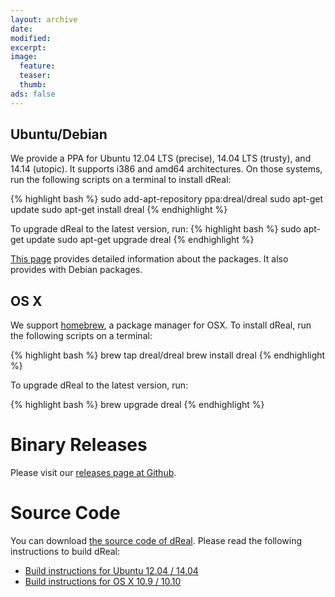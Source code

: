 ```yaml
---
layout: archive
date:
modified:
excerpt:
image:
  feature:
  teaser:
  thumb:
ads: false
---
```


Ubuntu/Debian
-------------

We provide a PPA for Ubuntu 12.04 LTS (precise), 14.04 LTS (trusty), and 14.14 (utopic).
It supports i386 and amd64 architectures. On those systems, run the following scripts on a terminal to install dReal:

{% highlight bash %}
sudo add-apt-repository ppa:dreal/dreal
sudo apt-get update
sudo apt-get install dreal
{% endhighlight %}

To upgrade dReal to the latest version, run:
{% highlight bash %}
sudo apt-get update
sudo apt-get upgrade dreal
{% endhighlight %}

[This page](https://launchpad.net/~leanprover/+archive/ubuntu/lean/+packages) provides detailed information
about the packages. It also provides with Debian packages.


OS X
----

We support [homebrew][homebrew], a package manager for OSX. To install
dReal, run the following scripts on a terminal:

{% highlight bash %}
brew tap dreal/dreal
brew install dreal
{% endhighlight %}


To upgrade dReal to the latest version, run:

{% highlight bash %}
brew upgrade dreal
{% endhighlight %}

[homebrew]: http://brew.sh/


Binary Releases
===============

Please visit our [releases page at Github](https://github.com/dreal/dreal/releases).


Source Code
===========

You can download
[the source code of dReal](http://github.com/dreal/dreal/archive/master.zip).
Please read the following instructions to build dReal:

 - [Build instructions for Ubuntu 12.04 / 14.04](https://github.com/dreal/dreal/blob/master/doc/ubuntu-gcc.md)
 - [Build instructions for OS X 10.9 / 10.10](https://github.com/dreal/dreal/blob/master/doc/osx-gcc.md)
